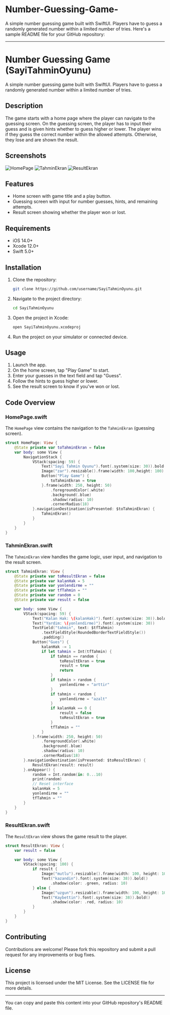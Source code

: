 # Number-Guessing-Game-
A simple number guessing game built with SwiftUI. Players have to guess a randomly generated number within a limited number of tries.
Here's a sample README file for your GitHub repository:

---

# Number Guessing Game (SayiTahminOyunu)

A simple number guessing game built with SwiftUI. Players have to guess a randomly generated number within a limited number of tries.

## Description

The game starts with a home page where the player can navigate to the guessing screen. On the guessing screen, the player has to input their guess and is given hints whether to guess higher or lower. The player wins if they guess the correct number within the allowed attempts. Otherwise, they lose and are shown the result.

## Screenshots

![HomePage](images/homepage.png)
![TahminEkran](images/tahminEkran.png)
![ResultEkran](images/resultEkran.png)

## Features

- Home screen with game title and a play button.
- Guessing screen with input for number guesses, hints, and remaining attempts.
- Result screen showing whether the player won or lost.

## Requirements

- iOS 14.0+
- Xcode 12.0+
- Swift 5.0+

## Installation

1. Clone the repository:
   ```sh
   git clone https://github.com/username/SayiTahminOyunu.git
   ```
2. Navigate to the project directory:
   ```sh
   cd SayiTahminOyunu
   ```
3. Open the project in Xcode:
   ```sh
   open SayiTahminOyunu.xcodeproj
   ```
4. Run the project on your simulator or connected device.

## Usage

1. Launch the app.
2. On the home screen, tap "Play Game" to start.
3. Enter your guesses in the text field and tap "Guess".
4. Follow the hints to guess higher or lower.
5. See the result screen to know if you've won or lost.

## Code Overview

### HomePage.swift
The `HomePage` view contains the navigation to the `TahminEkran` (guessing screen).

```swift
struct HomePage: View {
    @State private var toTahminEkran = false
    var body: some View {
        NavigationStack {
            VStack(spacing: 59) {
                Text("Sayi Tahmin Oyunu").font(.system(size: 30)).bold()
                Image("zar").resizable().frame(width: 100,height: 100)
                Button("Play Game") {
                    toTahminEkran = true
                }.frame(width: 250, height: 50)
                    .foregroundColor(.white)
                    .background(.blue)
                    .shadow(radius: 10)
                    .cornerRadius(18)
            }.navigationDestination(isPresented: $toTahminEkran) {
                TahminEkran()
            }
        }
    }
}
```

### TahminEkran.swift
The `TahminEkran` view handles the game logic, user input, and navigation to the result screen.

```swift
struct TahminEkran: View {
    @State private var toResultEkran = false
    @State private var kalanHak = 5
    @State private var yonlendirme = ""
    @State private var tfTahmin = ""
    @State private var random = 0
    @State private var result = false

    var body: some View {
        VStack(spacing: 59) {
            Text("Kalan Hak: \(kalanHak)").font(.system(size: 30)).bold()
            Text("Yardim: \(yonlendirme)").font(.system(size: 30))
            TextField("tahmin", text: $tfTahmin)
                .textFieldStyle(RoundedBorderTextFieldStyle())
                .padding()
            Button("Gues") {
                kalanHak -= 1
                if let tahmin = Int(tfTahmin) {
                    if tahmin == random {
                        toResultEkran = true
                        result = true
                        return
                    }
                    if tahmin > random {
                        yonlendirme = "arttir"
                    }
                    if tahmin < random {
                        yonlendirme = "azalt"
                    }
                    if kalanHak == 0 {
                        result = false
                        toResultEkran = true
                    }
                    tfTahmin = ""
                }
            }.frame(width: 250, height: 50)
                .foregroundColor(.white)
                .background(.blue)
                .shadow(radius: 10)
                .cornerRadius(18)
        }.navigationDestination(isPresented: $toResultEkran) {
            ResultEkran(result: result)
        }.onAppear() {
            random = Int.random(in: 0...10)
            print(random)
            // Reset interface
            kalanHak = 5
            yonlendirme = ""
            tfTahmin = ""
        }
    }
}
```

### ResultEkran.swift
The `ResultEkran` view shows the game result to the player.

```swift
struct ResultEkran: View {
    var result = false

    var body: some View {
        VStack(spacing: 100) {
            if result {
                Image("mutlu").resizable().frame(width: 100, height: 100).shadow(color: .green, radius: 10)
                Text("kazandin").font(.system(size: 38)).bold()
                    .shadow(color: .green, radius: 10)
            } else {
                Image("uzgun").resizable().frame(width: 100, height: 100).shadow(color: .red, radius: 10)
                Text("Kaybettin").font(.system(size: 38)).bold()
                    .shadow(color: .red, radius: 10)
            }
        }
    }
}
```

## Contributing

Contributions are welcome! Please fork this repository and submit a pull request for any improvements or bug fixes.

## License

This project is licensed under the MIT License. See the LICENSE file for more details.

---

You can copy and paste this content into your GitHub repository's README file.
